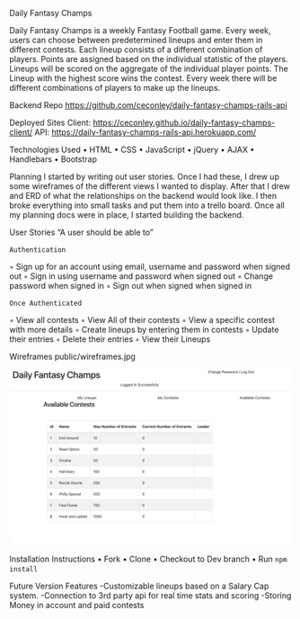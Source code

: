 Daily Fantasy Champs

Daily Fantasy Champs is a weekly Fantasy Football game.  Every week, users can choose between predetermined lineups and enter them in different contests.  Each lineup consists of a different combination of players.  Points are assigned based on the individual statistic of the players.  Lineups will be scored on the aggregate of the individual player points.  The Lineup with the highest score wins the contest.  Every week there will be different combinations of players to make up the lineups.  

Backend Repo
https://github.com/ceconley/daily-fantasy-champs-rails-api

Deployed Sites
Client: https://ceconley.github.io/daily-fantasy-champs-client/
API: https://daily-fantasy-champs-rails-api.herokuapp.com/

Technologies Used
•	HTML
•	CSS
•	JavaScript
•	jQuery
•	AJAX
•	Handlebars
•	Bootstrap

Planning
I started by writing out user stories.  Once I had these, I drew up some wireframes of the different views I wanted to display.  After that I drew and ERD of what the relationships on the backend would look like. I then broke everything into small tasks and put them into a trello board.  Once all my planning docs were in place, I started building the backend.

User Stories 
“A user should be able to”

	Authentication

◦	Sign up for an account using email, username and password when signed out
◦	Sign in using username and password when signed out
◦	Change password when signed in
◦	Sign out when signed when signed in 

	Once Authenticated

◦	View all contests
◦	View All of their contests
◦	View a specific contest with more details
◦	Create lineups by entering them in contests
◦	Update their entries
◦	Delete their entries
◦	View their Lineups 

Wireframes
public/wireframes.jpg

![Pic of App](https://github.com/ceconley/daily-fantasy-champs-client/blob/master/public/app-screen-shot.png "App")

Installation Instructions
•	Fork
•	Clone
•	Checkout to Dev branch
•	Run ```npm install```

Future Version Features
-Customizable lineups based on a Salary Cap system.
-Connection to 3rd party api for real time stats and scoring
-Storing Money in account and paid contests
